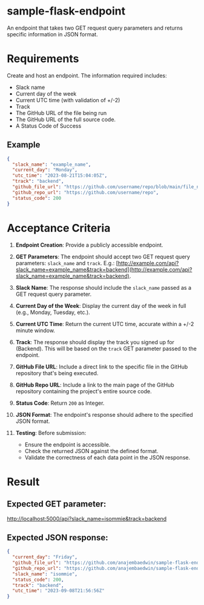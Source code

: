# sample-flask-endpoint
An endpoint that takes two GET request query parameters and returns specific information in JSON format.

# Requirements
Create and host an endpoint.
The information required includes:

- Slack name
- Current day of the week
- Current UTC time (with validation of +/-2)
- Track
- The GitHub URL of the file being run
- The GitHub URL of the full source code.
- A Status Code of Success

## Example

```json
{
  "slack_name": "example_name",
  "current_day": "Monday",
  "utc_time": "2023-08-21T15:04:05Z",
  "track": "backend",
  "github_file_url": "https://github.com/username/repo/blob/main/file_name.ext",
  "github_repo_url": "https://github.com/username/repo",
  "status_code": 200
}
```

# Acceptance Criteria
1. **Endpoint Creation**:
   Provide a publicly accessible endpoint.

2. **GET Parameters**:
   The endpoint should accept two GET request query parameters: `slack_name` and `track`.
   E.g.: [http://example.com/api?slack_name=example_name&track=backend](http://example.com/api?slack_name=example_name&track=backend).

3. **Slack Name**:
   The response should include the `slack_name` passed as a GET request query parameter.

4. **Current Day of the Week**:
   Display the current day of the week in full (e.g., Monday, Tuesday, etc.).

5. **Current UTC Time**:
   Return the current UTC time, accurate within a +/-2 minute window.

6. **Track**:
   The response should display the track you signed up for (Backend). This will be based on the `track` GET parameter passed to the endpoint.

7. **GitHub File URL**:
   Include a direct link to the specific file in the GitHub repository that's being executed.

8. **GitHub Repo URL**:
   Include a link to the main page of the GitHub repository containing the project's entire source code.

9. **Status Code**:
   Return `200` as Integer.

10. **JSON Format**:
    The endpoint's response should adhere to the specified JSON format.

11. **Testing**:
    Before submission:
    - Ensure the endpoint is accessible.
    - Check the returned JSON against the defined format.
    - Validate the correctness of each data point in the JSON response.

# Result
## Expected GET parameter:

[http://localhost:5000/api?slack_name=isommie&track=backend](http://localhost:5000/api?slack_name=isommie&track=backend)

## Expected JSON response:

```json
{
  "current_day": "Friday",
  "github_file_url": "https://github.com/anajembaedwin/sample-flask-endpoint/blob/main/app.py",
  "github_repo_url": "https://github.com/anajembaedwin/sample-flask-endpoint",
  "slack_name": "isommie",
  "status_code": 200,
  "track": "backend",
  "utc_time": "2023-09-08T21:56:56Z"
}
```